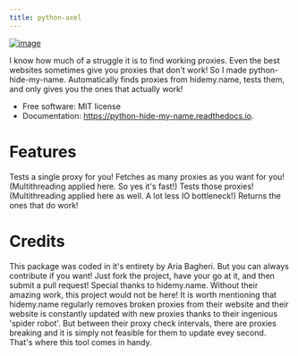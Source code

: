 ```yaml
---
title: python-axel
---
```


[![image](https://img.shields.io/pypi/v/python_hide_my_name.svg)](https://pypi.python.org/pypi/python_hide_my_name)

I know how much of a struggle it is to find working proxies. Even the best websites sometimes give you proxies that don't work! So I made python-hide-my-name.
Automatically finds proxies from hidemy.name, tests them, and only gives you the ones that actually work!

-   Free software: MIT license
-   Documentation: <https://python-hide-my-name.readthedocs.io>.

# Features

Tests a single proxy for you!
Fetches as many proxies as you want for you! (Multithreading applied here. So yes it's fast!)
Tests those proxies! (Multithreading applied here as well. A lot less IO bottleneck!)
Returns the ones that do work!

# Credits

This package was coded in it\'s entirety by Aria Bagheri. But you can always contribute if you want! Just fork the project, have your go at it, and then submit a pull request!
Special thanks to hidemy.name. Without their amazing work, this project would not be here!
It is worth mentioning that hidemy.name regularly removes broken proxies from their website and their website is constantly updated with new proxies thanks to their ingenious 'spider robot'. 
But between their proxy check intervals, there are proxies breaking and it is simply not feasible for them to update evey second. 
That's where this tool comes in handy.
